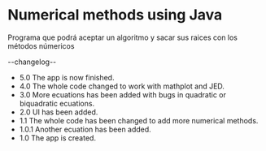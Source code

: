 # Numerical methods using Java
Programa que podrá aceptar un algoritmo y sacar sus raices con los métodos númericos

--changelog--
- 5.0 The app is now finished.
- 4.0 The whole code changed to work with mathplot and JED.
- 3.0 More ecuations has been added with bugs in quadratic or biquadratic ecuations.
- 2.0 UI has been added.
- 1.1 The whole code has been changed to add more numerical methods.
- 1.0.1 Another ecuation has been added.
- 1.0 The app is created.
